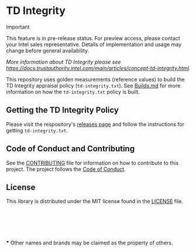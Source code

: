 # TD Integrity

> [!IMPORTANT]
> This feature is in pre-release status. For preview access, please contact your Intel sales representative. Details of implementation and usage may change before general availability.

*More information about TD Integrity please see
https://docs.trustauthority.intel.com/main/articles/concept-td-integrity.html.*

This repository uses golden measurements (reference values) to build the TD Integrity appraisal policy (`td-integrity.txt`).  See [Builds.md](./Builds.md) for more information on how the `td-integrity.txt` policy is built.

## Getting the TD Integrity Policy
Please visit the respository's [releases page](https://github.com/intel/trustauthority-td-integrity/releases) and follow the instructions for getting `td-integrity.txt`.

## Code of Conduct and Contributing
See the [CONTRIBUTING](./CONTRIBUTING.md) file for information on how to contribute to this project. The project follows the [ Code of Conduct](./CODE_OF_CONDUCT.md).

## License
This library is distributed under the MIT license found in the [LICENSE](./LICENSE) file.

<br><br>
---
**\*** Other names and brands may be claimed as the property of others.